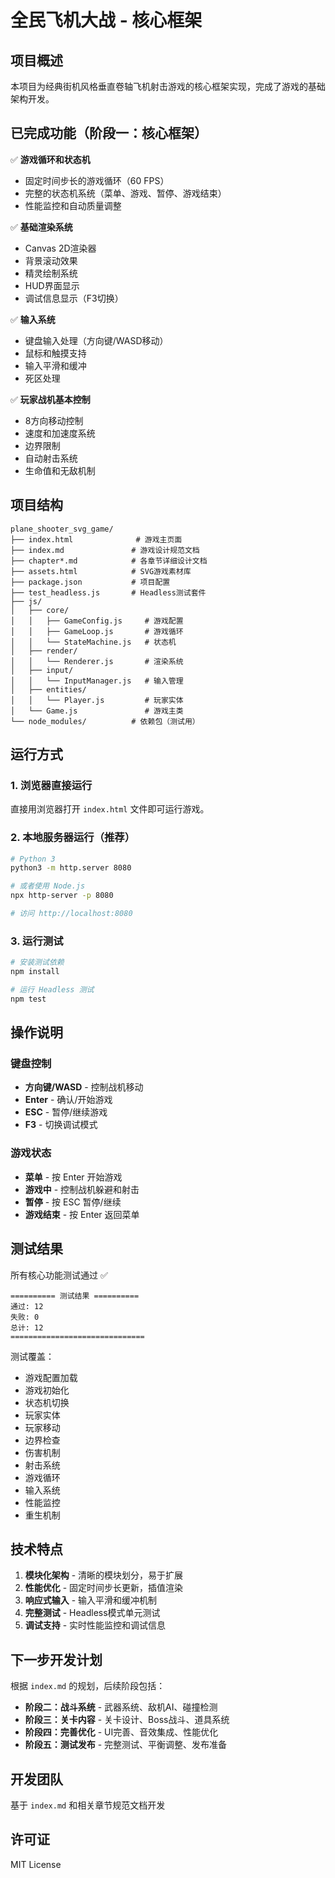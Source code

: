 # 全民飞机大战 - 核心框架

## 项目概述

本项目为经典街机风格垂直卷轴飞机射击游戏的核心框架实现，完成了游戏的基础架构开发。

## 已完成功能（阶段一：核心框架）

✅ **游戏循环和状态机**
- 固定时间步长的游戏循环（60 FPS）
- 完整的状态机系统（菜单、游戏、暂停、游戏结束）
- 性能监控和自动质量调整

✅ **基础渲染系统**
- Canvas 2D渲染器
- 背景滚动效果
- 精灵绘制系统
- HUD界面显示
- 调试信息显示（F3切换）

✅ **输入系统**
- 键盘输入处理（方向键/WASD移动）
- 鼠标和触摸支持
- 输入平滑和缓冲
- 死区处理

✅ **玩家战机基本控制**
- 8方向移动控制
- 速度和加速度系统
- 边界限制
- 自动射击系统
- 生命值和无敌机制

## 项目结构

```
plane_shooter_svg_game/
├── index.html              # 游戏主页面
├── index.md               # 游戏设计规范文档
├── chapter*.md            # 各章节详细设计文档
├── assets.html            # SVG游戏素材库
├── package.json           # 项目配置
├── test_headless.js       # Headless测试套件
├── js/
│   ├── core/
│   │   ├── GameConfig.js     # 游戏配置
│   │   ├── GameLoop.js       # 游戏循环
│   │   └── StateMachine.js   # 状态机
│   ├── render/
│   │   └── Renderer.js       # 渲染系统
│   ├── input/
│   │   └── InputManager.js   # 输入管理
│   ├── entities/
│   │   └── Player.js         # 玩家实体
│   └── Game.js               # 游戏主类
└── node_modules/          # 依赖包（测试用）
```

## 运行方式

### 1. 浏览器直接运行
直接用浏览器打开 `index.html` 文件即可运行游戏。

### 2. 本地服务器运行（推荐）
```bash
# Python 3
python3 -m http.server 8080

# 或者使用 Node.js
npx http-server -p 8080

# 访问 http://localhost:8080
```

### 3. 运行测试
```bash
# 安装测试依赖
npm install

# 运行 Headless 测试
npm test
```

## 操作说明

### 键盘控制
- **方向键/WASD** - 控制战机移动
- **Enter** - 确认/开始游戏
- **ESC** - 暂停/继续游戏
- **F3** - 切换调试模式

### 游戏状态
- **菜单** - 按 Enter 开始游戏
- **游戏中** - 控制战机躲避和射击
- **暂停** - 按 ESC 暂停/继续
- **游戏结束** - 按 Enter 返回菜单

## 测试结果

所有核心功能测试通过 ✅

```
========== 测试结果 ==========
通过: 12
失败: 0
总计: 12
==============================
```

测试覆盖：
- 游戏配置加载
- 游戏初始化
- 状态机切换
- 玩家实体
- 玩家移动
- 边界检查
- 伤害机制
- 射击系统
- 游戏循环
- 输入系统
- 性能监控
- 重生机制

## 技术特点

1. **模块化架构** - 清晰的模块划分，易于扩展
2. **性能优化** - 固定时间步长更新，插值渲染
3. **响应式输入** - 输入平滑和缓冲机制
4. **完整测试** - Headless模式单元测试
5. **调试支持** - 实时性能监控和调试信息

## 下一步开发计划

根据 `index.md` 的规划，后续阶段包括：

- **阶段二：战斗系统** - 武器系统、敌机AI、碰撞检测
- **阶段三：关卡内容** - 关卡设计、Boss战斗、道具系统
- **阶段四：完善优化** - UI完善、音效集成、性能优化
- **阶段五：测试发布** - 完整测试、平衡调整、发布准备

## 开发团队

基于 `index.md` 和相关章节规范文档开发

## 许可证

MIT License